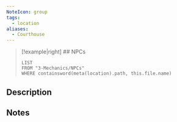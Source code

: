 ```yaml
---
NoteIcon: group
tags:
  - location
aliases:
  - Courthouse
---
```




> [!example|right]  ## NPCs
> ```dataview
> LIST
> FROM "3-Mechanics/NPCs"
> WHERE containsword(meta(location).path, this.file.name)
> ```

## Description

## Notes
